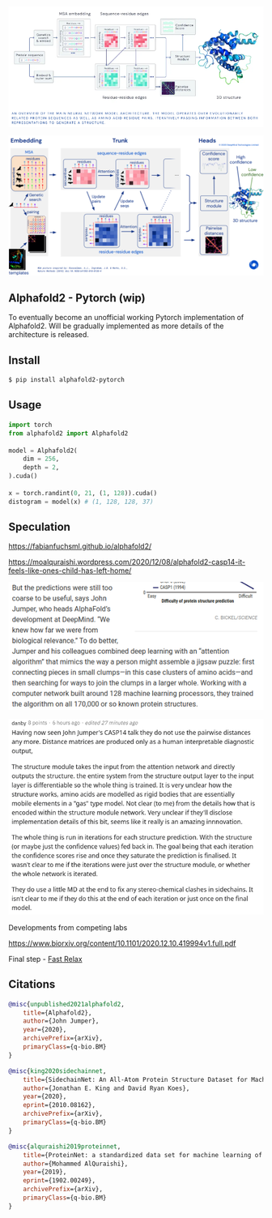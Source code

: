 <img src="./images/alphafold2.png" width="600px"></img>

<img src="./images/alphafold2-detailed.png" width="600px"></img>

## Alphafold2 - Pytorch (wip)

To eventually become an unofficial working Pytorch implementation of Alphafold2. Will be gradually implemented as more details of the architecture is released.

## Install

```bash
$ pip install alphafold2-pytorch
```

## Usage

```python
import torch
from alphafold2 import Alphafold2

model = Alphafold2(
    dim = 256,
    depth = 2,
).cuda()

x = torch.randint(0, 21, (1, 128)).cuda()
distogram = model(x) # (1, 128, 128, 37)
```

## Speculation

https://fabianfuchsml.github.io/alphafold2/

https://moalquraishi.wordpress.com/2020/12/08/alphafold2-casp14-it-feels-like-ones-child-has-left-home/

<img src="./images/science.png"></img>

<img src="./images/reddit.png"></img>

Developments from competing labs

https://www.biorxiv.org/content/10.1101/2020.12.10.419994v1.full.pdf

Final step - <a href="https://graylab.jhu.edu/PyRosetta.documentation/pyrosetta.rosetta.protocols.relax.html#pyrosetta.rosetta.protocols.relax.FastRelax">Fast Relax</a>

## Citations

```bibtex
@misc{unpublished2021alphafold2,
    title={Alphafold2},
    author={John Jumper},
    year={2020},
    archivePrefix={arXiv},
    primaryClass={q-bio.BM}
}
```

```bibtex
@misc{king2020sidechainnet,
    title={SidechainNet: An All-Atom Protein Structure Dataset for Machine Learning}, 
    author={Jonathan E. King and David Ryan Koes},
    year={2020},
    eprint={2010.08162},
    archivePrefix={arXiv},
    primaryClass={q-bio.BM}
}
```

```bibtex
@misc{alquraishi2019proteinnet,
    title={ProteinNet: a standardized data set for machine learning of protein structure}, 
    author={Mohammed AlQuraishi},
    year={2019},
    eprint={1902.00249},
    archivePrefix={arXiv},
    primaryClass={q-bio.BM}
}
```
